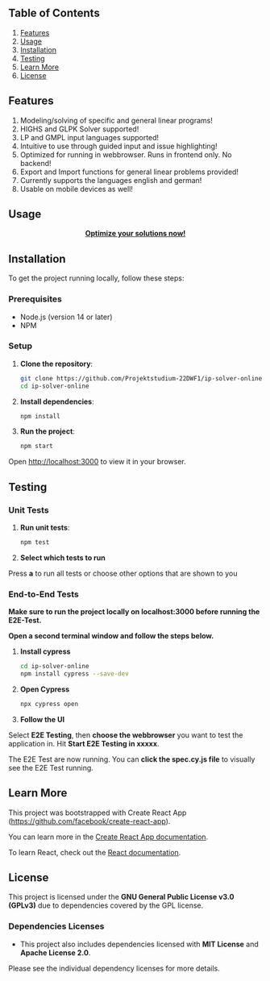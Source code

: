 ## Table of Contents

1. [Features](#features)
2. [Usage](#usage)
3. [Installation](#installation)
4. [Testing](#testing)
5. [Learn More](#learn-lore)
6. [License](#license)

## Features

1. Modeling/solving of specific and general linear programs!
2. HIGHS and GLPK Solver supported!
3. LP and GMPL input languages supported!
4. Intuitive to use through guided input and issue highlighting!
5. Optimized for running in webbrowser. Runs in frontend only. No backend!
6. Export and Import functions for general linear problems provided!
7. Currently supports the languages english and german!
8. Usable on mobile devices as well!

## Usage

<div align="center">
  <a href="https://projektstudium-22dwf1.github.io/ip-solver-online/"><strong>Optimize your solutions now!</strong></a>
</div>


## Installation

To get the project running locally, follow these steps:

### Prerequisites

- Node.js (version 14 or later)
- NPM

### Setup

1. **Clone the repository**:

   ```bash
   git clone https://github.com/Projektstudium-22DWF1/ip-solver-online.git
   cd ip-solver-online

   ```

2. **Install dependencies**:

   ```bash
   npm install

   ```

3. **Run the project**:
   ```bash
   npm start
   ```

Open [http://localhost:3000](http://localhost:3000) to view it in your browser.

## Testing

### Unit Tests

1. **Run unit tests**:
   ```bash
   npm test
   ```

2. **Select which tests to run**

Press **a** to run all tests or choose other options that are shown to you


### End-to-End Tests

**Make sure to run the project locally on localhost:3000 before running the E2E-Test.**  

**Open a second terminal window and follow the steps below.**  

1. **Install cypress**

   ```bash
   cd ip-solver-online
   npm install cypress --save-dev
   ```

2. **Open Cypress**

   ```bash
   npx cypress open
   ```

3. **Follow the UI**

Select **E2E Testing**, then **choose the webbrowser** you want to test the application in. Hit **Start E2E Testing in xxxxx**.

The E2E Test are now running. You can **click the spec.cy.js file** to visually see the E2E Test running.

## Learn More

This project was bootstrapped with Create React App (https://github.com/facebook/create-react-app).

You can learn more in the [Create React App documentation](https://facebook.github.io/create-react-app/docs/getting-started).

To learn React, check out the [React documentation](https://reactjs.org/).

## License

This project is licensed under the **GNU General Public License v3.0 (GPLv3)** due to dependencies covered by the GPL license.

### Dependencies Licenses

- This project also includes dependencies licensed with **MIT License** and **Apache License 2.0**.

Please see the individual dependency licenses for more details.
